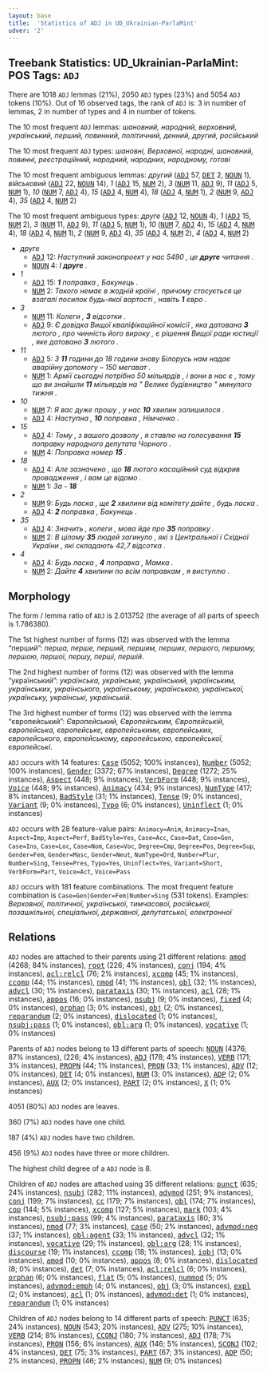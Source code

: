 ```yaml
---
layout: base
title:  'Statistics of ADJ in UD_Ukrainian-ParlaMint'
udver: '2'
---
```


## Treebank Statistics: UD_Ukrainian-ParlaMint: POS Tags: `ADJ`

There are 1018 `ADJ` lemmas (21%), 2050 `ADJ` types (23%) and 5054 `ADJ` tokens (10%).
Out of 16 observed tags, the rank of `ADJ` is: 3 in number of lemmas, 2 in number of types and 4 in number of tokens.

The 10 most frequent `ADJ` lemmas: <em>шановний, народний, верховний, український, перший, повинний, політичний, денний, другий, російський</em>

The 10 most frequent `ADJ` types:  <em>шановні, Верховної, народні, шановний, повинні, реєстраційний, народний, народних, народному, готові</em>

The 10 most frequent ambiguous lemmas: <em>другий</em> (<tt><a href="uk_parlamint-pos-ADJ.html">ADJ</a></tt> 57, <tt><a href="uk_parlamint-pos-DET.html">DET</a></tt> 2, <tt><a href="uk_parlamint-pos-NOUN.html">NOUN</a></tt> 1), <em>військовий</em> (<tt><a href="uk_parlamint-pos-ADJ.html">ADJ</a></tt> 22, <tt><a href="uk_parlamint-pos-NOUN.html">NOUN</a></tt> 14), <em>1</em> (<tt><a href="uk_parlamint-pos-ADJ.html">ADJ</a></tt> 15, <tt><a href="uk_parlamint-pos-NUM.html">NUM</a></tt> 2), <em>3</em> (<tt><a href="uk_parlamint-pos-NUM.html">NUM</a></tt> 11, <tt><a href="uk_parlamint-pos-ADJ.html">ADJ</a></tt> 9), <em>11</em> (<tt><a href="uk_parlamint-pos-ADJ.html">ADJ</a></tt> 5, <tt><a href="uk_parlamint-pos-NUM.html">NUM</a></tt> 1), <em>10</em> (<tt><a href="uk_parlamint-pos-NUM.html">NUM</a></tt> 7, <tt><a href="uk_parlamint-pos-ADJ.html">ADJ</a></tt> 4), <em>15</em> (<tt><a href="uk_parlamint-pos-ADJ.html">ADJ</a></tt> 4, <tt><a href="uk_parlamint-pos-NUM.html">NUM</a></tt> 4), <em>18</em> (<tt><a href="uk_parlamint-pos-ADJ.html">ADJ</a></tt> 4, <tt><a href="uk_parlamint-pos-NUM.html">NUM</a></tt> 1), <em>2</em> (<tt><a href="uk_parlamint-pos-NUM.html">NUM</a></tt> 9, <tt><a href="uk_parlamint-pos-ADJ.html">ADJ</a></tt> 4), <em>35</em> (<tt><a href="uk_parlamint-pos-ADJ.html">ADJ</a></tt> 4, <tt><a href="uk_parlamint-pos-NUM.html">NUM</a></tt> 2)

The 10 most frequent ambiguous types:  <em>друге</em> (<tt><a href="uk_parlamint-pos-ADJ.html">ADJ</a></tt> 12, <tt><a href="uk_parlamint-pos-NOUN.html">NOUN</a></tt> 4), <em>1</em> (<tt><a href="uk_parlamint-pos-ADJ.html">ADJ</a></tt> 15, <tt><a href="uk_parlamint-pos-NUM.html">NUM</a></tt> 2), <em>3</em> (<tt><a href="uk_parlamint-pos-NUM.html">NUM</a></tt> 11, <tt><a href="uk_parlamint-pos-ADJ.html">ADJ</a></tt> 9), <em>11</em> (<tt><a href="uk_parlamint-pos-ADJ.html">ADJ</a></tt> 5, <tt><a href="uk_parlamint-pos-NUM.html">NUM</a></tt> 1), <em>10</em> (<tt><a href="uk_parlamint-pos-NUM.html">NUM</a></tt> 7, <tt><a href="uk_parlamint-pos-ADJ.html">ADJ</a></tt> 4), <em>15</em> (<tt><a href="uk_parlamint-pos-ADJ.html">ADJ</a></tt> 4, <tt><a href="uk_parlamint-pos-NUM.html">NUM</a></tt> 4), <em>18</em> (<tt><a href="uk_parlamint-pos-ADJ.html">ADJ</a></tt> 4, <tt><a href="uk_parlamint-pos-NUM.html">NUM</a></tt> 1), <em>2</em> (<tt><a href="uk_parlamint-pos-NUM.html">NUM</a></tt> 9, <tt><a href="uk_parlamint-pos-ADJ.html">ADJ</a></tt> 4), <em>35</em> (<tt><a href="uk_parlamint-pos-ADJ.html">ADJ</a></tt> 4, <tt><a href="uk_parlamint-pos-NUM.html">NUM</a></tt> 2), <em>4</em> (<tt><a href="uk_parlamint-pos-ADJ.html">ADJ</a></tt> 4, <tt><a href="uk_parlamint-pos-NUM.html">NUM</a></tt> 2)


* <em>друге</em>
  * <tt><a href="uk_parlamint-pos-ADJ.html">ADJ</a></tt> 12: <em>Наступний законопроект у нас 5490 , це <b>друге</b> читання .</em>
  * <tt><a href="uk_parlamint-pos-NOUN.html">NOUN</a></tt> 4: <em>І <b>друге</b> .</em>
* <em>1</em>
  * <tt><a href="uk_parlamint-pos-ADJ.html">ADJ</a></tt> 15: <em><b>1</b> поправка , Бакунець .</em>
  * <tt><a href="uk_parlamint-pos-NUM.html">NUM</a></tt> 2: <em>Такого немає в жодній країні , причому стосується це взагалі посилок будь-якої вартості , навіть <b>1</b> євро .</em>
* <em>3</em>
  * <tt><a href="uk_parlamint-pos-NUM.html">NUM</a></tt> 11: <em>Колеги , <b>3</b> відсотки .</em>
  * <tt><a href="uk_parlamint-pos-ADJ.html">ADJ</a></tt> 9: <em>Є довідка Вищої кваліфікаційної комісії , яка датована <b>3</b> лютого , про чинність його вироку , є рішення Вищої ради юстиції , яке датовано <b>3</b> лютого .</em>
* <em>11</em>
  * <tt><a href="uk_parlamint-pos-ADJ.html">ADJ</a></tt> 5: <em>З <b>11</b> години до 18 години знову Білорусь нам надає аварійну допомогу – 150 мегават .</em>
  * <tt><a href="uk_parlamint-pos-NUM.html">NUM</a></tt> 1: <em>Армії сьогодні потрібно 50 мільярдів , і вони в нас є , тому що ви знайшли <b>11</b> мільярдів на " Велике будівництво " минулого тижня .</em>
* <em>10</em>
  * <tt><a href="uk_parlamint-pos-NUM.html">NUM</a></tt> 7: <em>Я вас дуже прошу , у нас <b>10</b> хвилин залишилося .</em>
  * <tt><a href="uk_parlamint-pos-ADJ.html">ADJ</a></tt> 4: <em>Наступна , <b>10</b> поправка , Німченко .</em>
* <em>15</em>
  * <tt><a href="uk_parlamint-pos-ADJ.html">ADJ</a></tt> 4: <em>Тому , з вашого дозволу , я ставлю на голосування <b>15</b> поправку народного депутата Чорного .</em>
  * <tt><a href="uk_parlamint-pos-NUM.html">NUM</a></tt> 4: <em>Поправка номер <b>15</b> .</em>
* <em>18</em>
  * <tt><a href="uk_parlamint-pos-ADJ.html">ADJ</a></tt> 4: <em>Але зазначено , що <b>18</b> лютого касаційний суд відкрив провадження , і вам це відомо .</em>
  * <tt><a href="uk_parlamint-pos-NUM.html">NUM</a></tt> 1: <em>За - <b>18</b></em>
* <em>2</em>
  * <tt><a href="uk_parlamint-pos-NUM.html">NUM</a></tt> 9: <em>Будь ласка , ще <b>2</b> хвилини від комітету дайте , будь ласка .</em>
  * <tt><a href="uk_parlamint-pos-ADJ.html">ADJ</a></tt> 4: <em><b>2</b> поправка , Бакунець .</em>
* <em>35</em>
  * <tt><a href="uk_parlamint-pos-ADJ.html">ADJ</a></tt> 4: <em>Значить , колеги , мова йде про <b>35</b> поправку .</em>
  * <tt><a href="uk_parlamint-pos-NUM.html">NUM</a></tt> 2: <em>В цілому <b>35</b> людей загинуло , які з Центральної і Східної України , які складають 42,7 відсотка .</em>
* <em>4</em>
  * <tt><a href="uk_parlamint-pos-ADJ.html">ADJ</a></tt> 4: <em>Будь ласка , <b>4</b> поправка , Мамка .</em>
  * <tt><a href="uk_parlamint-pos-NUM.html">NUM</a></tt> 2: <em>Дайте <b>4</b> хвилини по всім поправкам , я виступлю .</em>

## Morphology

The form / lemma ratio of `ADJ` is 2.013752 (the average of all parts of speech is 1.786380).

The 1st highest number of forms (12) was observed with the lemma “перший”: <em>перша, перше, перший, першим, перших, першого, першому, першою, першої, першу, перші, першій</em>.

The 2nd highest number of forms (12) was observed with the lemma “український”: <em>українська, українське, український, українським, українських, українського, українському, українською, української, українську, українські, українській</em>.

The 3rd highest number of forms (12) was observed with the lemma “європейський”: <em>Європейський, Європейським, Європейській, європейська, європейське, європейськими, європейських, європейського, європейському, європейською, європейської, європейські</em>.

`ADJ` occurs with 14 features: <tt><a href="uk_parlamint-feat-Case.html">Case</a></tt> (5052; 100% instances), <tt><a href="uk_parlamint-feat-Number.html">Number</a></tt> (5052; 100% instances), <tt><a href="uk_parlamint-feat-Gender.html">Gender</a></tt> (3372; 67% instances), <tt><a href="uk_parlamint-feat-Degree.html">Degree</a></tt> (1272; 25% instances), <tt><a href="uk_parlamint-feat-Aspect.html">Aspect</a></tt> (448; 9% instances), <tt><a href="uk_parlamint-feat-VerbForm.html">VerbForm</a></tt> (448; 9% instances), <tt><a href="uk_parlamint-feat-Voice.html">Voice</a></tt> (448; 9% instances), <tt><a href="uk_parlamint-feat-Animacy.html">Animacy</a></tt> (434; 9% instances), <tt><a href="uk_parlamint-feat-NumType.html">NumType</a></tt> (417; 8% instances), <tt><a href="uk_parlamint-feat-BadStyle.html">BadStyle</a></tt> (31; 1% instances), <tt><a href="uk_parlamint-feat-Tense.html">Tense</a></tt> (9; 0% instances), <tt><a href="uk_parlamint-feat-Variant.html">Variant</a></tt> (9; 0% instances), <tt><a href="uk_parlamint-feat-Typo.html">Typo</a></tt> (6; 0% instances), <tt><a href="uk_parlamint-feat-Uninflect.html">Uninflect</a></tt> (1; 0% instances)

`ADJ` occurs with 28 feature-value pairs: `Animacy=Anim`, `Animacy=Inan`, `Aspect=Imp`, `Aspect=Perf`, `BadStyle=Yes`, `Case=Acc`, `Case=Dat`, `Case=Gen`, `Case=Ins`, `Case=Loc`, `Case=Nom`, `Case=Voc`, `Degree=Cmp`, `Degree=Pos`, `Degree=Sup`, `Gender=Fem`, `Gender=Masc`, `Gender=Neut`, `NumType=Ord`, `Number=Plur`, `Number=Sing`, `Tense=Pres`, `Typo=Yes`, `Uninflect=Yes`, `Variant=Short`, `VerbForm=Part`, `Voice=Act`, `Voice=Pass`

`ADJ` occurs with 181 feature combinations.
The most frequent feature combination is `Case=Gen|Gender=Fem|Number=Sing` (531 tokens).
Examples: <em>Верховної, політичної, української, тимчасової, російської, позашкільної, спеціальної, державної, депутатської, електронної</em>


## Relations

`ADJ` nodes are attached to their parents using 21 different relations: <tt><a href="uk_parlamint-dep-amod.html">amod</a></tt> (4268; 84% instances), <tt><a href="uk_parlamint-dep-root.html">root</a></tt> (226; 4% instances), <tt><a href="uk_parlamint-dep-conj.html">conj</a></tt> (194; 4% instances), <tt><a href="uk_parlamint-dep-acl-relcl.html">acl:relcl</a></tt> (76; 2% instances), <tt><a href="uk_parlamint-dep-xcomp.html">xcomp</a></tt> (45; 1% instances), <tt><a href="uk_parlamint-dep-ccomp.html">ccomp</a></tt> (44; 1% instances), <tt><a href="uk_parlamint-dep-nmod.html">nmod</a></tt> (41; 1% instances), <tt><a href="uk_parlamint-dep-obl.html">obl</a></tt> (32; 1% instances), <tt><a href="uk_parlamint-dep-advcl.html">advcl</a></tt> (30; 1% instances), <tt><a href="uk_parlamint-dep-parataxis.html">parataxis</a></tt> (30; 1% instances), <tt><a href="uk_parlamint-dep-acl.html">acl</a></tt> (28; 1% instances), <tt><a href="uk_parlamint-dep-appos.html">appos</a></tt> (16; 0% instances), <tt><a href="uk_parlamint-dep-nsubj.html">nsubj</a></tt> (9; 0% instances), <tt><a href="uk_parlamint-dep-fixed.html">fixed</a></tt> (4; 0% instances), <tt><a href="uk_parlamint-dep-orphan.html">orphan</a></tt> (3; 0% instances), <tt><a href="uk_parlamint-dep-obj.html">obj</a></tt> (2; 0% instances), <tt><a href="uk_parlamint-dep-reparandum.html">reparandum</a></tt> (2; 0% instances), <tt><a href="uk_parlamint-dep-dislocated.html">dislocated</a></tt> (1; 0% instances), <tt><a href="uk_parlamint-dep-nsubj-pass.html">nsubj:pass</a></tt> (1; 0% instances), <tt><a href="uk_parlamint-dep-obl-arg.html">obl:arg</a></tt> (1; 0% instances), <tt><a href="uk_parlamint-dep-vocative.html">vocative</a></tt> (1; 0% instances)

Parents of `ADJ` nodes belong to 13 different parts of speech: <tt><a href="uk_parlamint-pos-NOUN.html">NOUN</a></tt> (4376; 87% instances),  (226; 4% instances), <tt><a href="uk_parlamint-pos-ADJ.html">ADJ</a></tt> (178; 4% instances), <tt><a href="uk_parlamint-pos-VERB.html">VERB</a></tt> (171; 3% instances), <tt><a href="uk_parlamint-pos-PROPN.html">PROPN</a></tt> (44; 1% instances), <tt><a href="uk_parlamint-pos-PRON.html">PRON</a></tt> (33; 1% instances), <tt><a href="uk_parlamint-pos-ADV.html">ADV</a></tt> (12; 0% instances), <tt><a href="uk_parlamint-pos-DET.html">DET</a></tt> (4; 0% instances), <tt><a href="uk_parlamint-pos-NUM.html">NUM</a></tt> (3; 0% instances), <tt><a href="uk_parlamint-pos-ADP.html">ADP</a></tt> (2; 0% instances), <tt><a href="uk_parlamint-pos-AUX.html">AUX</a></tt> (2; 0% instances), <tt><a href="uk_parlamint-pos-PART.html">PART</a></tt> (2; 0% instances), <tt><a href="uk_parlamint-pos-X.html">X</a></tt> (1; 0% instances)

4051 (80%) `ADJ` nodes are leaves.

360 (7%) `ADJ` nodes have one child.

187 (4%) `ADJ` nodes have two children.

456 (9%) `ADJ` nodes have three or more children.

The highest child degree of a `ADJ` node is 8.

Children of `ADJ` nodes are attached using 35 different relations: <tt><a href="uk_parlamint-dep-punct.html">punct</a></tt> (635; 24% instances), <tt><a href="uk_parlamint-dep-nsubj.html">nsubj</a></tt> (282; 11% instances), <tt><a href="uk_parlamint-dep-advmod.html">advmod</a></tt> (251; 9% instances), <tt><a href="uk_parlamint-dep-conj.html">conj</a></tt> (199; 7% instances), <tt><a href="uk_parlamint-dep-cc.html">cc</a></tt> (179; 7% instances), <tt><a href="uk_parlamint-dep-obl.html">obl</a></tt> (174; 7% instances), <tt><a href="uk_parlamint-dep-cop.html">cop</a></tt> (144; 5% instances), <tt><a href="uk_parlamint-dep-xcomp.html">xcomp</a></tt> (127; 5% instances), <tt><a href="uk_parlamint-dep-mark.html">mark</a></tt> (103; 4% instances), <tt><a href="uk_parlamint-dep-nsubj-pass.html">nsubj:pass</a></tt> (99; 4% instances), <tt><a href="uk_parlamint-dep-parataxis.html">parataxis</a></tt> (80; 3% instances), <tt><a href="uk_parlamint-dep-nmod.html">nmod</a></tt> (77; 3% instances), <tt><a href="uk_parlamint-dep-case.html">case</a></tt> (50; 2% instances), <tt><a href="uk_parlamint-dep-advmod-neg.html">advmod:neg</a></tt> (37; 1% instances), <tt><a href="uk_parlamint-dep-obl-agent.html">obl:agent</a></tt> (33; 1% instances), <tt><a href="uk_parlamint-dep-advcl.html">advcl</a></tt> (32; 1% instances), <tt><a href="uk_parlamint-dep-vocative.html">vocative</a></tt> (29; 1% instances), <tt><a href="uk_parlamint-dep-obl-arg.html">obl:arg</a></tt> (28; 1% instances), <tt><a href="uk_parlamint-dep-discourse.html">discourse</a></tt> (19; 1% instances), <tt><a href="uk_parlamint-dep-ccomp.html">ccomp</a></tt> (18; 1% instances), <tt><a href="uk_parlamint-dep-iobj.html">iobj</a></tt> (13; 0% instances), <tt><a href="uk_parlamint-dep-amod.html">amod</a></tt> (10; 0% instances), <tt><a href="uk_parlamint-dep-appos.html">appos</a></tt> (8; 0% instances), <tt><a href="uk_parlamint-dep-dislocated.html">dislocated</a></tt> (8; 0% instances), <tt><a href="uk_parlamint-dep-det.html">det</a></tt> (7; 0% instances), <tt><a href="uk_parlamint-dep-acl-relcl.html">acl:relcl</a></tt> (6; 0% instances), <tt><a href="uk_parlamint-dep-orphan.html">orphan</a></tt> (6; 0% instances), <tt><a href="uk_parlamint-dep-flat.html">flat</a></tt> (5; 0% instances), <tt><a href="uk_parlamint-dep-nummod.html">nummod</a></tt> (5; 0% instances), <tt><a href="uk_parlamint-dep-advmod-emph.html">advmod:emph</a></tt> (4; 0% instances), <tt><a href="uk_parlamint-dep-obj.html">obj</a></tt> (3; 0% instances), <tt><a href="uk_parlamint-dep-expl.html">expl</a></tt> (2; 0% instances), <tt><a href="uk_parlamint-dep-acl.html">acl</a></tt> (1; 0% instances), <tt><a href="uk_parlamint-dep-advmod-det.html">advmod:det</a></tt> (1; 0% instances), <tt><a href="uk_parlamint-dep-reparandum.html">reparandum</a></tt> (1; 0% instances)

Children of `ADJ` nodes belong to 14 different parts of speech: <tt><a href="uk_parlamint-pos-PUNCT.html">PUNCT</a></tt> (635; 24% instances), <tt><a href="uk_parlamint-pos-NOUN.html">NOUN</a></tt> (543; 20% instances), <tt><a href="uk_parlamint-pos-ADV.html">ADV</a></tt> (275; 10% instances), <tt><a href="uk_parlamint-pos-VERB.html">VERB</a></tt> (214; 8% instances), <tt><a href="uk_parlamint-pos-CCONJ.html">CCONJ</a></tt> (180; 7% instances), <tt><a href="uk_parlamint-pos-ADJ.html">ADJ</a></tt> (178; 7% instances), <tt><a href="uk_parlamint-pos-PRON.html">PRON</a></tt> (156; 6% instances), <tt><a href="uk_parlamint-pos-AUX.html">AUX</a></tt> (146; 5% instances), <tt><a href="uk_parlamint-pos-SCONJ.html">SCONJ</a></tt> (102; 4% instances), <tt><a href="uk_parlamint-pos-DET.html">DET</a></tt> (75; 3% instances), <tt><a href="uk_parlamint-pos-PART.html">PART</a></tt> (67; 3% instances), <tt><a href="uk_parlamint-pos-ADP.html">ADP</a></tt> (50; 2% instances), <tt><a href="uk_parlamint-pos-PROPN.html">PROPN</a></tt> (46; 2% instances), <tt><a href="uk_parlamint-pos-NUM.html">NUM</a></tt> (9; 0% instances)

